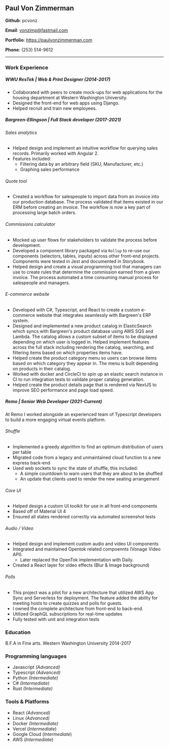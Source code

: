## Paul Von Zimmerman  

**Github**: pcvonz

**Email**: vonzimp@fastmail.com

**Portfolio**: https://paulvonzimmerman.com

**Phone**: (253) 514-9612

-----

### Work Experience
##### WWU ResTek | Web & Print Designer (2014-2017)

- Collaborated with peers to create mock-ups for web applications for the housing department at Western Washington University. 
- Designed the front-end for web apps using Django. 
- Helped recruit and train new employees.

##### Bargreen-Ellingson | Full Stack developer (2017-2021)
###### Sales analytics

- Helped design and implement an intuitive workflow for querying sales records. Primarily worked with Angular 2.
- Features included: 
  - Filtering data by an arbitrary field (SKU, Manufacturer, etc.)
  - Graphing sales performance

###### Quote tool

- Created a workflow for salespeople to import data from an invoice into our production database. The process validated that items existed in our ERM before creating an invoice. The workflow is now a key part of processing large batch orders.

###### Commissions calculator

- Mocked up user flows for stakeholders to validate the process before development.
- Developed a component library packaged via `Rollup` to re-use our components (selectors, tables, inputs) across other front-end projects. Components were tested in Jest and documented in Storybook. 
- Helped design and create a visual programming tool that managers can use to create rules that determine the commission earned from a given invoice. The process automated a time consuming manual process for salespeople and managers.

###### E-commerce website

- Developed with C#, Typescript, and React to create a custom e-commerce website that integrates seamlessly with Bargreen's ERP system.
- Designed and implemented a new product catalog in ElasticSearch which syncs with Bargreen's product database using AWS SQS and Lambda. The catalog allows a custom subset of items to be displayed depending on which user is logged in. Helped implement features across the full stack including rendering the catalog, searching, and filtering items based on which properties items have.
- Helped create the product category menu so users can browse items based on which category they appear in. The menu is built depending on products in their catalog.
- Worked with docker and CircleCI to spin up an elastic search instance in CI to run integration tests to validate proper catalog generation. 
- Helped create the product details page that is rendered via NextJS to improve SEO performance and page load speed.

##### Remo | Senior Web Developer (2021-Current)

At Remo I worked alongside an experienced team of Typescript developers to build a more engaging virtual events platform. 

###### Shuffle

- Implemented a greedy algorithm to find an optimum distribution of users per table
- Migrated code from a legacy and unmaintained cloud function to a new express back-end
- Used web sockets to sync the state of shuffle, this included:
  - A simple countdown to warn users that they are about to be shuffled
  - An update that clients used to render the new seating arrangement

###### Core UI

- Helped design a custom UI toolkit for use in all front-end components
- Based off of Material UI 4
- Ensured all states rendered correctly via automated screenshot tests

###### Audio / Video

- Helped design and implement custom audio and video UI components
- Integrated and maintained Opentok related compoennts (Vonage Video API). 
  - Later replaced the OpenTok implementation with Daily.
- Created a React layer for video effects (Blur & Image background)

###### Polls

- This project was a pilot for a new architecture that utilized AWS App Sync and Serverless for deployment. The feature added the ability for meeting hosts to create quizzes and polls for guests.
- I owned the complete architecture from front-end to back-end. 
- Utilized GraphQL subscriptions for real-time updates
- Fully tested with unit and integration tests


### Education

B.F.A in Fine arts.
Western Washington University
2014-2017

### Programming languages 
- Javascript _(Advanced)_
- Typescript _(Advanced)_
- Python _(Intermediate)_
- C# _(Intermediate)_
- Rust _(Intermediate)_

### Tools & Platforms

- React _(Advanced)_
- Linux _(Advanced)_
- Docker _(Intermediate)_
- Vercel (_Intermediate_)
- Google Cloud (_Intermediate_)
- AWS (_Intermediate_)
